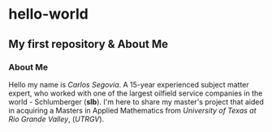 # hello-world
## My first repository & About Me
### About Me
Hello my name is *Carlos Segovia*. A 15-year experienced subject matter expert, who worked with one of the largest oilfield service companies in the world - Schlumberger (**slb**). I'm here to share my master's project that aided in acquiring a Masters in Applied Mathematics from *University of Texas at Rio Grande Valley*, (*UTRGV*). 
